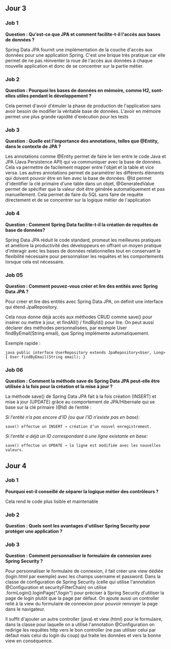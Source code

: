 ## Jour 3

### Job 1
**Question : Qu'est-ce que JPA et comment facilite-t-il l'accès aux bases de données ?**

Spring Data JPA fournit une implémentation de la couche d'accès aux données pour une application Spring. C'est une brique très pratique car elle permet de ne pas réinventer la roue de l'accès aux données à chaque nouvelle application et donc de se concentrer sur la partie métier.

### Job 2
**Question : Pourquoi les bases de données en mémoire, comme H2, sont-elles utiles pendant le développement ?**

Cela permet d'avoir d'émuler la phase de production de l'application sans avoir besoin de modifier la véritable base de données.
L'avoir en mémoire permet une plus grande rapidité d'exécution pour les tests


### Job 3
**Question : Quelle est l'importance des annotations, telles que @Entity, dans le contexte de JPA ?**

Les annotations comme @Entity permet de faire le lien entre le code Java et JPA (Java Persistence API) qui va communiquer avec la base de données.
Cela va permettre de facilement mapper entre l'objet et la table et vice versa.
Les autres annotations permet de paramètrer les différents éléments qui doivent pouvoir être en lien avec la base de données.
@Id permet d'identifier la clé primaire d'une table dans un objet, @GeneratedValue permet de spécifier que la valeur doit être générée automatiquement et pas manuellement.
Cela permet de faire du SQL sans faire de requête directement et de se concentrer sur la logique métier de l'application



### Job 4
**Question : Comment Spring Data facilite-t-il la création de requêtes de base de données?**

Spring Data JPA réduit le code standard, promeut les meilleures pratiques et améliore la productivité des développeurs en offrant un moyen pratique d'interagir avec les bases de données relationnelles tout en conservant la flexibilité nécessaire pour personnaliser les requêtes et les comportements lorsque cela est nécessaire.

### Job 05
**Question : Comment pouvez-vous créer et lire des entités avec Spring Data JPA ?**

Pour créer et lire des entités avec Spring Data JPA, on définit une interface qui étend JpaRepository.

Cela nous donne déjà accès aux méthodes CRUD comme save() pour insérer ou mettre à jour, et findAll() / findById() pour lire. On peut aussi déclarer des méthodes personnalisées, par exemple User findByEmail(String email), que Spring implémente automatiquement.

Exemple rapide :

`java
public interface UserRepository extends JpaRepository<User, Long> {
User findByEmail(String email);
}`

### Job 06
**Question : Comment la méthode save de Spring Data JPA peut-elle être utilisée à la fois pour la création et la mise à jour ?**

La méthode save() de Spring Data JPA fait à la fois création (INSERT) et mise à jour (UPDATE) grâce au comportement de JPA/Hibernate qui se base sur la clé primaire (@Id) de l’entité :

*Si l’entité n’a pas encore d’ID (ou que l’ID n’existe pas en base):*

    save() effectue un INSERT → création d’un nouvel enregistrement.

*Si l’entité a déjà un ID correspondant à une ligne existante en base:*

    save() effectue un UPDATE → la ligne est modifiée avec les nouvelles valeurs.

## Jour 4
### Job 1
**Pourquoi est-il conseillé de séparer la logique métier des contrôleurs ?**

Cela rend le code plus lisible et maintenable

### Job 2
**Question : Quels sont les avantages d'utiliser Spring Security pour protéger une application ?**


### Job 3
**Question : Comment personnaliser le formulaire de connexion avec Spring Security ?**

Pour personnaliser le formulaire de connexion, il fait créer une view dédiée (login.html par exemple) avec les champs username et password.
Dans la classe de configuration de Spring Security (celle qui utilise l'annotation @Configuration et securityFilterChain) on utilise .formLogin().loginPage("/login") pour préciser à Spring Security d'utiliser la page de login plutôt que la page par défaut. 
On ajoute aussi un controller relié à la view du formulaire de connexion pour pouvoir renvoyer la page dans le navigateur.

Il suffit d'ajouter un autre controller (java) et view (html) pour le formulaire, dans la classe pour laquelle on a utilisé l'annotation @Configuration on redirige les requêtes http vers le bon controller (ne pas utiliser celui par défaut mais celui du login du coup) qui traite les données et vers la bonne view en conséquence.
